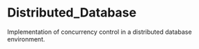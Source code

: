 # Distributed_Database
Implementation of concurrency control in a distributed database environment.
